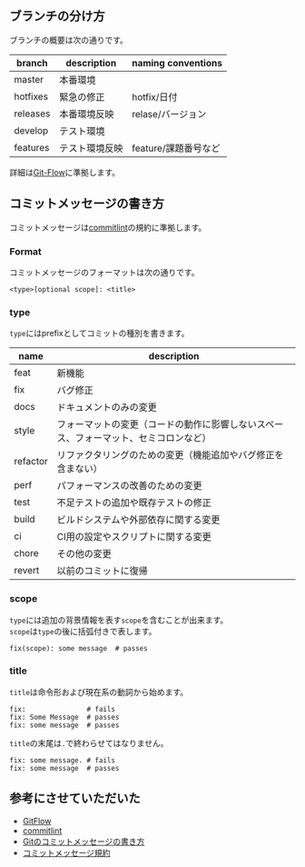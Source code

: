 ## ブランチの分け方

ブランチの概要は次の通りです。

| branch | description | naming conventions |
| --- | --- | --- |
|master| 本番環境|  |
|hotfixes| 緊急の修正 | hotfix/日付 |
|releases| 本番環境反映| relase/バージョン |
|develop| テスト環境| |
|features| テスト環境反映 | feature/課題番号など |

詳細は[Git-Flow](https://www.atlassian.com/git/tutorials/comparing-workflows/gitflow-workflow)に準拠します。

## コミットメッセージの書き方

コミットメッセージは[commitlint](https://github.com/conventional-changelog/commitlint/tree/master/@commitlint/config-conventional)の規約に準拠します。

### Format

コミットメッセージのフォーマットは次の通りです。
```
<type>[optional scope]: <title>
```

### type

`type`にはprefixとしてコミットの種別を書きます。

| name | description |
| --- | --- |
|feat| 新機能|
|fix| バグ修正|
|docs| ドキュメントのみの変更|
|style| フォーマットの変更（コードの動作に影響しないスペース、フォーマット、セミコロンなど）|
|refactor| リファクタリングのための変更（機能追加やバグ修正を含まない）|
|perf| パフォーマンスの改善のための変更|
|test| 不足テストの追加や既存テストの修正 |
|build| ビルドシステムや外部依存に関する変更|
|ci| CI用の設定やスクリプトに関する変更|
|chore| その他の変更 |
|revert| 以前のコミットに復帰|

### scope

`type`には追加の背景情報を表す`scope`を含むことが出来ます。  
`scope`は`type`の後に括弧付きで表します。

```
fix(scope): some message  # passes
```

### title

`title`は命令形および現在系の動詞から始めます。  

```
fix:               # fails
fix: Some Message  # passes
fix: some message  # passes
```

`title`の末尾は`.`で終わらせてはなりません。

```
fix: some message. # fails
fix: some message  # passes
```

## 参考にさせていただいた

- [GitFlow](https://www.atlassian.com/git/tutorials/comparing-workflows/gitflow-workflow)
- [commitlint](https://github.com/conventional-changelog/commitlint/tree/master/@commitlint/config-conventional)
- [Gitのコミットメッセージの書き方](https://zenn.dev/itosho/articles/git-commit-message-2023)
- [コミットメッセージ規約](https://gist.github.com/minop1205/5fc4f6ef0ec89fb1738833ba25ae00a0)
